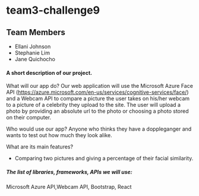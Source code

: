 # team3-challenge9

## Team Members
- Ellani Johnson
 - Stephanie Lim
 - Jane Quichocho
#### A short description of our project. 
What will our app do? 
Our web application will use the Microsoft Azure Face API (https://azure.microsoft.com/en-us/services/cognitive-services/face/) and a Webcam API to compare a picture the user takes on his/her webcam to a picture of a celebrity they upload to the site. The user will upload a photo by providing an absolute url to the photo or choosing a photo stored on their computer.

Who would use our app?
Anyone who thinks they have a doppleganger and wants to test out how much they look alike.

What are its main features?
- Comparing two pictures and giving a percentage of their facial similarity.

##### The list of libraries, frameworks, APIs we will use:

Microsoft Azure API,Webcam API, Bootstrap, React
